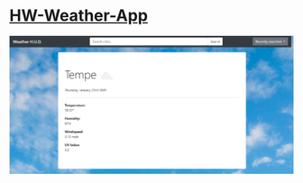# [HW-Weather-App](https://zace118.github.io/HW-Weather-App/)

![WeatherApp](/Assets/Images/Weather_App.png)
